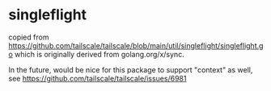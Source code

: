 singleflight
============

copied from https://github.com/tailscale/tailscale/blob/main/util/singleflight/singleflight.go which
is originally derived from golang.org/x/sync.

In the future, would be nice for this package to support "context" as well,
see https://github.com/tailscale/tailscale/issues/6981


